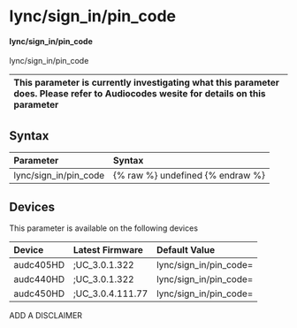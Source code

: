 ﻿---
description: lync/sign_in/pin_code
search: false
---

# lync/sign_in/pin_code

#### lync/sign_in/pin_code

lync/sign_in/pin_code


| This parameter is currently investigating what this parameter does. Please refer to Audiocodes wesite for details on this parameter | 
| :--- |

## Syntax
| Parameter | Syntax |
| :--- | :--- |
|lync/sign_in/pin_code | {% raw %} undefined {% endraw %}|

## Devices
This parameter is available on the following devices

| Device | Latest Firmware | Default Value |
|:---|:---|:---|
| audc405HD | ;UC_3.0.1.322 | lync/sign_in/pin_code= 
| audc440HD | ;UC_3.0.1.322 | lync/sign_in/pin_code= 
| audc450HD | ;UC_3.0.4.111.77 | lync/sign_in/pin_code= 

ADD A DISCLAIMER
